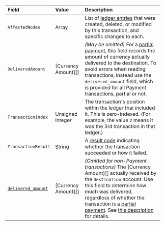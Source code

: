 | Field                                   | Value               | Description  |
|:----------------------------------------|:--------------------|:-------------|
| `AffectedNodes`                         | Array               | List of [ledger entries](../references/protocol/ledger-data/ledger-entry-types/index.md) that were created, deleted, or modified by this transaction, and specific changes to each. |
| `DeliveredAmount`                       | [Currency Amount][] | _(May be omitted)_ For a [partial payment](../concepts/payment-types/partial-payments.md), this field records the amount of currency actually delivered to the destination. To avoid errors when reading transactions, instead use the `delivered_amount` field, which is provided for all Payment transactions, partial or not. |
| `TransactionIndex`                      | Unsigned Integer    | The transaction's position within the ledger that included it. This is zero-indexed. (For example, the value `2` means it was the 3rd transaction in that ledger.) |
| `TransactionResult`                     | String              | A [result code](../references/protocol/transactions/transaction-results/transaction-results.md) indicating whether the transaction succeeded or how it failed. |
| [`delivered_amount`](../references/protocol/transactions/metadata.md#delivered_amount) | [Currency Amount][] | _(Omitted for non-Payment transactions)_ The [Currency Amount][] actually received by the `Destination` account. Use this field to determine how much was delivered, regardless of whether the transaction is a [partial payment](../concepts/payment-types/partial-payments.md). See [this description](../references/protocol/transactions/metadata.md#delivered_amount) for details. |
